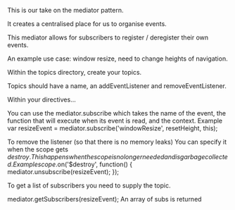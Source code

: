This is our take on the mediator pattern.

It creates a centralised place for us to organise events.

This mediator allows for subscribers to register / deregister their own events.


An example use case: window resize, need to change heights of navigation.

Within the topics directory, create your topics.

Topics should have a name, an addEventListener and removeEventListener.


Within your directives...

You can use the mediator.subscribe which takes the name of the event, the function that will execute when its event is read, and the context.
Example
var resizeEvent = mediator.subscribe('windowResize', resetHeight, this);

To remove the listener (so that there is no memory leaks)
You can specify it when the scope gets $destroy. This happens when the scope is no longer needed and is garbage collected.
Example
scope.$on('$destroy', function() {
  mediator.unsubscribe(resizeEvent);
});


To get a list of subscribers you need to supply the topic.

mediator.getSubscribers(resizeEvent);
An array of subs is returned


